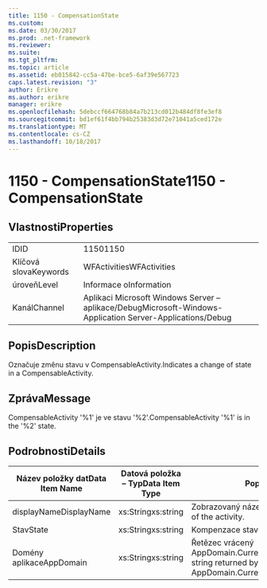 ```yaml
---
title: 1150 - CompensationState
ms.custom: 
ms.date: 03/30/2017
ms.prod: .net-framework
ms.reviewer: 
ms.suite: 
ms.tgt_pltfrm: 
ms.topic: article
ms.assetid: eb015842-cc5a-47be-bce5-6af39e567723
caps.latest.revision: "3"
author: Erikre
ms.author: erikre
manager: erikre
ms.openlocfilehash: 5debccf664768b84a7b213cd012b484df8fe3ef8
ms.sourcegitcommit: bd1ef61f4bb794b25383d3d72e71041a5ced172e
ms.translationtype: MT
ms.contentlocale: cs-CZ
ms.lasthandoff: 10/18/2017
---
```

# <a name="1150---compensationstate"></a><span data-ttu-id="95aa2-102">1150 - CompensationState</span><span class="sxs-lookup"><span data-stu-id="95aa2-102">1150 - CompensationState</span></span>
## <a name="properties"></a><span data-ttu-id="95aa2-103">Vlastnosti</span><span class="sxs-lookup"><span data-stu-id="95aa2-103">Properties</span></span>  
  
|||  
|-|-|  
|<span data-ttu-id="95aa2-104">ID</span><span class="sxs-lookup"><span data-stu-id="95aa2-104">ID</span></span>|<span data-ttu-id="95aa2-105">1150</span><span class="sxs-lookup"><span data-stu-id="95aa2-105">1150</span></span>|  
|<span data-ttu-id="95aa2-106">Klíčová slova</span><span class="sxs-lookup"><span data-stu-id="95aa2-106">Keywords</span></span>|<span data-ttu-id="95aa2-107">WFActivities</span><span class="sxs-lookup"><span data-stu-id="95aa2-107">WFActivities</span></span>|  
|<span data-ttu-id="95aa2-108">úroveň</span><span class="sxs-lookup"><span data-stu-id="95aa2-108">Level</span></span>|<span data-ttu-id="95aa2-109">Informace o</span><span class="sxs-lookup"><span data-stu-id="95aa2-109">Information</span></span>|  
|<span data-ttu-id="95aa2-110">Kanál</span><span class="sxs-lookup"><span data-stu-id="95aa2-110">Channel</span></span>|<span data-ttu-id="95aa2-111">Aplikaci Microsoft Windows Server – aplikace/Debug</span><span class="sxs-lookup"><span data-stu-id="95aa2-111">Microsoft-Windows-Application Server-Applications/Debug</span></span>|  
  
## <a name="description"></a><span data-ttu-id="95aa2-112">Popis</span><span class="sxs-lookup"><span data-stu-id="95aa2-112">Description</span></span>  
 <span data-ttu-id="95aa2-113">Označuje změnu stavu v CompensableActivity.</span><span class="sxs-lookup"><span data-stu-id="95aa2-113">Indicates a change of state in a CompensableActivity.</span></span>  
  
## <a name="message"></a><span data-ttu-id="95aa2-114">Zpráva</span><span class="sxs-lookup"><span data-stu-id="95aa2-114">Message</span></span>  
 <span data-ttu-id="95aa2-115">CompensableActivity '%1' je ve stavu '%2'.</span><span class="sxs-lookup"><span data-stu-id="95aa2-115">CompensableActivity '%1' is in the '%2' state.</span></span>  
  
## <a name="details"></a><span data-ttu-id="95aa2-116">Podrobnosti</span><span class="sxs-lookup"><span data-stu-id="95aa2-116">Details</span></span>  
  
|<span data-ttu-id="95aa2-117">Název položky dat</span><span class="sxs-lookup"><span data-stu-id="95aa2-117">Data Item Name</span></span>|<span data-ttu-id="95aa2-118">Datová položka – Typ</span><span class="sxs-lookup"><span data-stu-id="95aa2-118">Data Item Type</span></span>|<span data-ttu-id="95aa2-119">Popis</span><span class="sxs-lookup"><span data-stu-id="95aa2-119">Description</span></span>|  
|--------------------|--------------------|-----------------|  
|<span data-ttu-id="95aa2-120">displayName</span><span class="sxs-lookup"><span data-stu-id="95aa2-120">DisplayName</span></span>|<span data-ttu-id="95aa2-121">xs:String</span><span class="sxs-lookup"><span data-stu-id="95aa2-121">xs:string</span></span>|<span data-ttu-id="95aa2-122">Zobrazovaný název aktivity.</span><span class="sxs-lookup"><span data-stu-id="95aa2-122">The display name of the activity.</span></span>|  
|<span data-ttu-id="95aa2-123">Stav</span><span class="sxs-lookup"><span data-stu-id="95aa2-123">State</span></span>|<span data-ttu-id="95aa2-124">xs:String</span><span class="sxs-lookup"><span data-stu-id="95aa2-124">xs:string</span></span>|<span data-ttu-id="95aa2-125">Kompenzace stavu.</span><span class="sxs-lookup"><span data-stu-id="95aa2-125">The compensation state.</span></span>|  
|<span data-ttu-id="95aa2-126">Domény aplikace</span><span class="sxs-lookup"><span data-stu-id="95aa2-126">AppDomain</span></span>|<span data-ttu-id="95aa2-127">xs:String</span><span class="sxs-lookup"><span data-stu-id="95aa2-127">xs:string</span></span>|<span data-ttu-id="95aa2-128">Řetězec vrácený AppDomain.CurrentDomain.FriendlyName.</span><span class="sxs-lookup"><span data-stu-id="95aa2-128">The string returned by AppDomain.CurrentDomain.FriendlyName.</span></span>|
